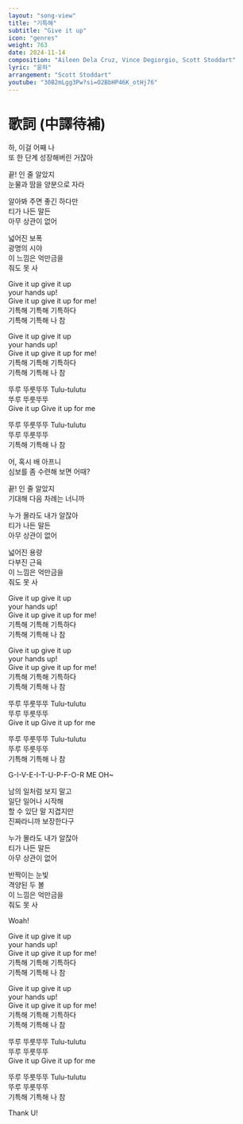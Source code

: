 ```yaml
---
layout: "song-view"
title: "기특해"
subtitle: "Give it up"
icon: "genres"
weight: 763
date: 2024-11-14
composition: "Aileen Dela Cruz, Vince Degiorgio, Scott Stoddart"
lyric: "윤하"
arrangement: "Scott Stoddart"
youtube: "30B2mLgg3Pw?si=O2BbHP46K_otHj76"
---
```


# 歌詞 (中譯待補)

하, 이걸 어째 나  
또 한 단계 성장해버린 거잖아  

끝! 인 줄 알았지  
눈물과 땀을 양분으로 자라  

알아봐 주면 좋긴 하다만  
티가 나든 말든  
아무 상관이 없어  

넓어진 보폭  
광명의 시야  
이 느낌은 억만금을  
줘도 못 사  

Give it up give it up  
your hands up!  
Give it up give it up for me!  
기특해 기특해 기특하다  
기특해 기특해 나 참  

Give it up give it up  
your hands up!  
Give it up give it up for me!  
기특해 기특해 기특하다  
기특해 기특해 나 참  

뚜루 뚜룻뚜뚜 Tulu-tulutu  
뚜루 뚜룻뚜뚜  
Give it up Give it up for me  

뚜루 뚜룻뚜뚜 Tulu-tulutu  
뚜루 뚜룻뚜뚜  
기특해 기특해 나 참  

어, 혹시 배 아프니  
심보를 좀 수련해 보면 어때?  

끝! 인 줄 알았지  
기대해 다음 차례는 너니까  

누가 몰라도 내가 알잖아  
티가 나든 말든  
아무 상관이 없어  

넓어진 용량  
다부진 근육  
이 느낌은 억만금을  
줘도 못 사  

Give it up give it up  
your hands up!  
Give it up give it up for me!  
기특해 기특해 기특하다  
기특해 기특해 나 참  

Give it up give it up  
your hands up!  
Give it up give it up for me!  
기특해 기특해 기특하다  
기특해 기특해 나 참  

뚜루 뚜룻뚜뚜 Tulu-tulutu  
뚜루 뚜룻뚜뚜  
Give it up Give it up for me  

뚜루 뚜룻뚜뚜 Tulu-tulutu  
뚜루 뚜룻뚜뚜  
기특해 기특해 나 참  

G-I-V-E-I-T-U-P-F-O-R ME OH~  

남의 일처럼 보지 말고  
일단 일어나 시작해  
할 수 있단 말 지겹지만  
진짜라니까 보장한다구  

누가 몰라도 내가 알잖아  
티가 나든 말든  
아무 상관이 없어  

반짝이는 눈빛  
격양된 두 볼  
이 느낌은 억만금을  
줘도 못 사  

Woah!  

Give it up give it up  
your hands up!  
Give it up give it up for me!  
기특해 기특해 기특하다  
기특해 기특해 나 참  

Give it up give it up  
your hands up!  
Give it up give it up for me!  
기특해 기특해 기특하다  
기특해 기특해 나 참  

뚜루 뚜룻뚜뚜 Tulu-tulutu  
뚜루 뚜룻뚜뚜  
Give it up Give it up for me  

뚜루 뚜룻뚜뚜 Tulu-tulutu  
뚜루 뚜룻뚜뚜  
기특해 기특해 나 참  

Thank U!  
